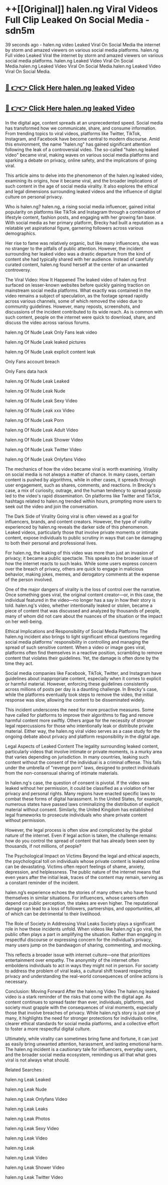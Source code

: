 # ++[[Original]] halen.ng Viral Videos Full Clip Leaked On Social Media - sdn5m<br>

39 seconds ago - halen.ng video Leaked Viral On Social Media the internet by storm and amazed viewers on various social media platforms.
halen.ng Full video Leaked Viral the internet by storm and amazed viewers on various social media platforms. halen.ng Leaked Video Viral On Social Media.halen.ng Leaked Video Viral On Social Media.halen.ng Leaked Video Viral On Social Media.<br>


## [🔴 👉👉 Click Here halen.ng leaked Video ](https://onlyclips.site?title=halen.ng&ref=git)

## [🔴 👉👉 Click Here halen.ng leaked Video ](https://onlyclips.site?title=halen.ng&ref=git)

In the digital age, content spreads at an unprecedented speed. Social media has transformed how we communicate, share, and consume information. From trending topics to viral videos, platforms like Twitter, TikTok, Instagram, and Facebook have become central to modern discourse. Amid this environment, the name "halen.ng" has gained significant attention following the leak of a controversial video. The so-called "halen.ng leaked video" became viral, making waves on various social media platforms and sparking a debate on privacy, online safety, and the implications of going viral.

This article aims to delve into the phenomenon of the halen.ng leaked video, examining its origins, how it became viral, and the broader implications of such content in the age of social media virality. It also explores the ethical and legal dimensions surrounding leaked videos and the influence of digital culture on personal privacy.

Who is halen.ng?
halen.ng, a rising social media influencer, gained initial popularity on platforms like TikTok and Instagram through a combination of lifestyle content, fashion posts, and engaging with her growing fan base. With social media as her primary platform, Brecky had built a reputation as a relatable yet aspirational figure, garnering followers across various demographics.

Her rise to fame was relatively organic, but like many influencers, she was no stranger to the pitfalls of public attention. However, the incident surrounding her leaked video was a drastic departure from the kind of content she had typically shared with her audience. Instead of carefully curated content, halen.ng found herself at the center of an unwanted controversy.

The Viral Video: How It Happened
The leaked video of halen.ng first surfaced on lesser-known websites before quickly gaining traction on mainstream social media platforms. What exactly was contained in the video remains a subject of speculation, as the footage spread rapidly across various channels, some of which removed the video due to community guidelines. However, many reposts, screenshots, and discussions of the incident contributed to its wide reach. As is common with such content, people on the internet were quick to download, share, and discuss the video across various forums.

halen.ng Of Nude Leak Only Fans leak video

halen.ng Of Nude Leak leaked pictures

halen.ng Of Nude Leak explicit content leak

Only Fans account breach

Only Fans data hack

halen.ng Of Nude Leak Leaked

halen.ng Of Nude Leak Nude

halen.ng Of Nude Leak Sexy Video

halen.ng Of Nude Leak xxx Video

halen.ng Of Nude Leak Porn

halen.ng Of Nude Leak Adult Video

halen.ng Of Nude Leak Shower Video

halen.ng Of Nude Leak Twitter Video

halen.ng Of Nude Leak Onlyfans Video

The mechanics of how the video became viral is worth examining. Virality on social media is not always a matter of chance. In many cases, certain content is pushed by algorithms, while in other cases, it spreads through user engagement, such as shares, comments, and reactions. In Brecky's case, a mix of curiosity, outrage, and the human tendency to spread gossip led to the video's rapid dissemination. On platforms like Twitter and TikTok, hashtags related to halen.ng trended within hours, prompting more users to seek out the video and join the conversation.

The Dark Side of Virality
Going viral is often viewed as a goal for influencers, brands, and content creators. However, the type of virality experienced by halen.ng reveals the darker side of this phenomenon. Leaked videos, particularly those that involve private moments or intimate content, expose individuals to public scrutiny in ways that can be damaging to both their personal and professional lives.

For halen.ng, the leaking of this video was more than just an invasion of privacy; it became a public spectacle. This speaks to the broader issue of how the internet reacts to such leaks. While some users express concern over the breach of privacy, others are quick to engage in malicious behavior, making jokes, memes, and derogatory comments at the expense of the person involved.

One of the major dangers of virality is the loss of control over the narrative. Once something goes viral, the original content creator—or, in this case, the individual featured in the video—no longer has a say in how their story is told. halen.ng's video, whether intentionally leaked or stolen, became a piece of content that was discussed and analyzed by thousands of people, many of whom did not care about the nuances of the situation or the impact on her well-being.

Ethical Implications and Responsibility of Social Media Platforms
The halen.ng incident also brings to light significant ethical questions regarding social media platforms' responsibility in controlling and managing the spread of such sensitive content. When a video or image goes viral, platforms often find themselves in a reactive position, scrambling to remove content that violates their guidelines. Yet, the damage is often done by the time they act.

Social media companies like Facebook, TikTok, Twitter, and Instagram have guidelines about inappropriate content, especially when it comes to explicit or harmful material. However, enforcing these guidelines consistently across millions of posts per day is a daunting challenge. In Brecky's case, while the platforms eventually took steps to remove the video, the initial response was slow, allowing the content to be disseminated widely.

This incident underscores the need for more proactive measures. Some have called for platforms to improve their algorithms to flag and remove harmful content more swiftly. Others argue for the necessity of stronger legal repercussions for those who intentionally leak or distribute private material. Either way, the halen.ng viral video serves as a case study for the ongoing debate about privacy and platform responsibility in the digital age.

Legal Aspects of Leaked Content
The legality surrounding leaked content, particularly videos that involve intimate or private moments, is a murky area that varies depending on jurisdiction. In many countries, leaking such content without the consent of the individual is a criminal offense. This falls under the umbrella of "revenge porn" laws, designed to protect individuals from the non-consensual sharing of intimate materials.

In halen.ng's case, the question of consent is pivotal. If the video was leaked without her permission, it could be classified as a violation of her privacy and personal rights. Many regions have enacted specific laws to combat these forms of digital harassment. In the United States, for example, numerous states have passed laws criminalizing the distribution of explicit material without consent. Similarly, the United Kingdom has established legal frameworks to prosecute individuals who share private content without permission.

However, the legal process is often slow and complicated by the global nature of the internet. Even if legal action is taken, the challenge remains: how do you control the spread of content that has already been seen by thousands, if not millions, of people?

The Psychological Impact on Victims
Beyond the legal and ethical aspects, the psychological toll on individuals whose private content is leaked online can be devastating. Victims often report feelings of shame, anxiety, depression, and helplessness. The public nature of the internet means that even years after the initial leak, traces of the content may remain, serving as a constant reminder of the incident.

halen.ng’s experience echoes the stories of many others who have found themselves in similar situations. For influencers, whose careers often depend on public perception, the stakes are even higher. The reputational damage can lead to a loss of followers, partnerships, and opportunities, all of which can be detrimental to their livelihood.

The Role of Society in Addressing Viral Leaks
Society plays a significant role in how these incidents unfold. When videos like halen.ng's go viral, the public often plays a part in amplifying the situation. Rather than engaging in respectful discourse or expressing concern for the individual’s privacy, many users jump on the bandwagon of sharing, commenting, and mocking.

This reflects a broader issue with internet culture—one that prioritizes entertainment over empathy. The anonymity of the internet often emboldens individuals to act in ways they might not in person. For society to address the problem of viral leaks, a cultural shift toward respecting privacy and understanding the real-world consequences of online actions is necessary.

Conclusion: Moving Forward After the halen.ng Video
The halen.ng leaked video is a stark reminder of the risks that come with the digital age. As content continues to spread faster than ever, individuals, platforms, and society must grapple with the consequences of viral moments, especially those that involve breaches of privacy. While halen.ng’s story is just one of many, it highlights the need for stronger protections for individuals online, clearer ethical standards for social media platforms, and a collective effort to foster a more respectful digital culture.

Ultimately, while virality can sometimes bring fame and fortune, it can just as easily bring unwanted attention, harassment, and lasting emotional harm. The halen.ng incident is a cautionary tale for influencers, everyday users, and the broader social media ecosystem, reminding us all that what goes viral is not always what should.

Related Searches :

halen.ng Leak Leaked

halen.ng Leak Nude

halen.ng Leak Onlyfans Video

halen.ng Leak Leaks

halen.ng Leak Photos

halen.ng Leak Sexy Video

halen.ng Leak Video

halen.ng Leak

halen.ng Leak Video

halen.ng Leak Shower Video

halen.ng Leak Twitter Video

